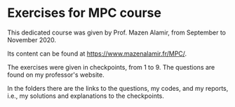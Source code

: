 # Exercises for MPC course

This dedicated course was given by Prof. Mazen Alamir, from September to November 2020. 

Its content can be found at https://www.mazenalamir.fr/MPC/.

The exercises were given in checkpoints, from 1 to 9. The questions are found on my professor's website. 

In the folders there are the links to the questions, my codes, and my reports, i.e., my solutions and explanations to the checkpoints.
